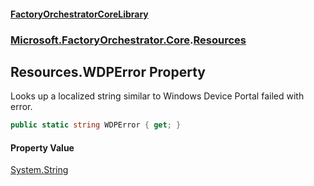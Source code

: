 #### [FactoryOrchestratorCoreLibrary](./FactoryOrchestratorCoreLibrary.md 'FactoryOrchestratorCoreLibrary')
### [Microsoft.FactoryOrchestrator.Core](./Microsoft-FactoryOrchestrator-Core.md 'Microsoft.FactoryOrchestrator.Core').[Resources](./Microsoft-FactoryOrchestrator-Core-Resources.md 'Microsoft.FactoryOrchestrator.Core.Resources')
## Resources.WDPError Property
Looks up a localized string similar to Windows Device Portal failed with error.  
```csharp
public static string WDPError { get; }
```
#### Property Value
[System.String](https://docs.microsoft.com/en-us/dotnet/api/System.String 'System.String')  
